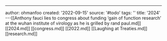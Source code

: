 ---
author: ohmanfoo
created: '2022-09-15'
source: '#todo'
tags: ''
title: '2024'
---[[Anthony fauci lies to congress about funding ‘gain of function research’ at the wuhan institute of virology as he is grilled by rand paul.md]]
[[2024.md]]
[[congress.md]]
[[2022.md]]
[[Laughing at Treaties.md]]
[[research.md]]
